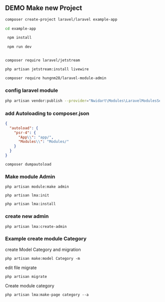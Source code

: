 ## DEMO Make new Project

```sh
composer create-project laravel/laravel example-app
 
cd example-app
 
 npm install
 
 npm run dev
 
```
```sh
composer require laravel/jetstream

php artisan jetstream:install livewire

````

```sh
composer require hungnm28/laravel-module-admin
```
### config laravel module
```sh
php artisan vendor:publish --provider="Nwidart\Modules\LaravelModulesServiceProvider"
```
### add Autoloading to composer.json

```json
{
  "autoload": {
    "psr-4": {
      "App\\": "app/",
      "Modules\\": "Modules/"
    }
  }
}
```
```shell
composer dumpautoload
```
### Make module Admin

```shell
php artisan module:make admin

php artisan lma:init

php artisan lma:install

```

### create new admin

```shell
php artisan lma:create-admin
```

### Example create module Category

create Model Category and migration 
```shell
php artisan make:model Category -m 

```
edit file migrate 

```shell
php artisan migrate
```


Create module category
```shell
php artisan lma:make-page category --a
```
